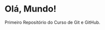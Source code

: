 # Olá, Mundo!

 Primeiro Repositório do Curso de Git e GitHub.

 <!-- Repositório feito durante um curso do Curso Em Vídeo.
 Site do Curso em Vídeo: https://www.cursoemvideo.com/ -->